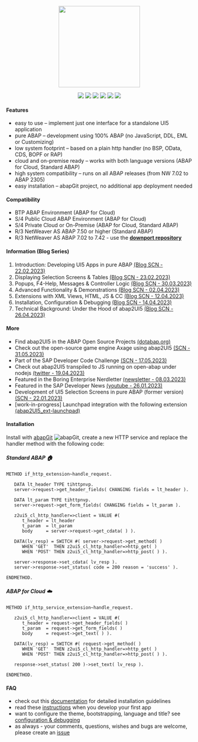 <p align="center"><a href="https://www.abap2ui5.org" target="_blank"><img src="https://github.com/abap2UI5/abap2UI5/assets/102328295/52ac0bb6-a219-4e9d-9e4f-62698dab3063" width="220"></a></p>

<p align="center">
<a href="https://github.com/abap2ui5/abap2ui5/releases/"><img src="https://img.shields.io/github/v/release/abap2ui5/abap2ui5"></a>
<a href="https://abaplint.app/stats/abap2UI5/abap2UI5"><img src="https://img.shields.io/badge/License-MIT-yellow.svg"></a>
<a href="https://github.com/abap2ui5/abap2ui5/releases/"><img src="https://img.shields.io/badge/tested_with-abaplint-red"></a>
<a href="https://github.com/abap2UI5/abap2UI5/pulls"><img src="https://img.shields.io/badge/PRs-welcome-green"></a>
<a href="https://github.com/abap2UI5/abap2UI5/graphs/contributors"><img src="https://img.shields.io/github/contributors/abap2ui5/abap2ui5"></a>
<a href="https://twitter.com/abap2UI5"><img src="https://img.shields.io/twitter/follow/abap2UI5"></a>
</p>

#### Features
* easy to use – implement just one interface for a standalone UI5 application
* pure ABAP – development using 100% ABAP (no JavaScript, DDL, EML or Customizing)
* low system footprint – based on a plain http handler (no BSP, OData, CDS, BOPF or RAP)
* cloud and on-premise ready – works with both language versions (ABAP for Cloud, Standard ABAP)
* high system compatibility – runs on all ABAP releases (from NW 7.02 to ABAP 2305)
* easy installation – abapGit project, no additional app deployment needed

#### Compatibility
* BTP ABAP Environment (ABAP for Cloud)
* S/4 Public Cloud ABAP Environment (ABAP for Cloud)
* S/4 Private Cloud or On-Premise (ABAP for Cloud, Standard ABAP)
* R/3 NetWeaver AS ABAP 7.50 or higher (Standard ABAP)
* R/3 NetWeaver AS ABAP 7.02 to 7.42 - use the [**downport repository**](https://github.com/abap2UI5/abap2UI5-downport)

#### Information (Blog Series)
1. Introduction: Developing UI5 Apps in pure ABAP [(Blog SCN - 22.02.2023)](https://blogs.sap.com/2023/02/22/abap2ui5-development-of-ui5-apps-in-pure-abap-1-3/)<br>
2. Displaying Selection Screens & Tables [(Blog SCN - 23.02.2023)](https://blogs.sap.com/2023/02/22/abap2ui5-output-of-lists-and-tables-toolbar-and-editable-2-3/)<br>
3. Popups, F4-Help, Messages & Controller Logic [(Blog SCN - 30.03.2023)](https://blogs.sap.com/2023/03/30/abap2ui5-3-4-flow-logic-pop-ups-f4-help/)<br>
4. Advanced Functionality & Demonstrations [(Blog SCN - 02.04.2023)](https://blogs.sap.com/2023/04/02/abap2ui5-4-5-additional-features-demos/)<br>
5. Extensions with XML Views, HTML, JS & CC [(Blog SCN - 12.04.2023)](https://blogs.sap.com/2023/04/12/abap2ui5-5-6-extensions-with-xml-views-html-js-custom-controls/)<br>
6. Installation, Configuration & Debugging [(Blog SCN - 14.04.2023)](https://blogs.sap.com/2023/04/14/abap2ui5-6-7-installation-configuration-debugging/)<br>
7. Technical Background: Under the Hood of abap2UI5 [(Blog SCN - 26.04.2023)](https://blogs.sap.com/2023/04/26/abap2ui5-7-7-technical-background-under-the-hood-of-abap2ui5/)<br>

#### More
* Find abap2UI5 in the ABAP Open Source Projects [(dotabap.org)](https://dotabap.org/)
* Check out the open-source game engine Axage using abap2UI5 [(SCN - 31.05.2023)](https://groups.community.sap.com/t5/application-development/sap-developer-code-challenge-open-source-abap-week-4/td-p/263470)
* Part of the SAP Developer Code Challenge [(SCN - 17.05.2023)](https://groups.community.sap.com/t5/application-development/sap-developer-code-challenge-open-source-abap-week-2/m-p/260727#M1372)
* Check out abap2UI5 transpiled to JS running on open-abap under nodejs [(twitter - 19.04.2023)](https://twitter.com/LarsHvam/status/1648575595897405446)
* Featured in the Boring Enterprise Nerdletter [(newsletter - 08.03.2023)](https://boringenterprisenerds.substack.com/p/34-abap2ui5-sap-cva-burnout-c2c-shortwave)
* Featured in the SAP Developer News [(youtube - 26.01.2023)](https://www.youtube.com/watch?v=6BDK55xYttM)
* Development of UI5 Selection Screens in pure ABAP (former version) [(SCN - 22.01.2023)](https://blogs.sap.com/2023/01/22/abap2ui5-project-development-of-ui5-selection-screens-in-pure-abap-no-app-deployment-or-javascript-needed/)
* [work-in-progress] Launchpad integration with the following extension [(abap2UI5_ext-launchpad)](https://github.com/oblomov-dev/abap2UI5_ext-launchpad_app)

#### Installation
Install with [abapGit](https://abapgit.org) ![abapGit](https://docs.abapgit.org/img/favicon.png), create a new HTTP service and replace the handler method with the following code:
##### Standard ABAP  🏠
```abap
METHOD if_http_extension~handle_request.

   DATA lt_header TYPE tihttpnvp.
   server->request->get_header_fields( CHANGING fields = lt_header ).

   DATA lt_param TYPE tihttpnvp.
   server->request->get_form_fields( CHANGING fields = lt_param ).

   z2ui5_cl_http_handler=>client = VALUE #(
      t_header = lt_header
      t_param  = lt_param
      body     = server->request->get_cdata( ) ).

   DATA(lv_resp) = SWITCH #( server->request->get_method( )
      WHEN 'GET'  THEN z2ui5_cl_http_handler=>http_get( )
      WHEN 'POST' THEN z2ui5_cl_http_handler=>http_post( ) ).

   server->response->set_cdata( lv_resp ).
   server->response->set_status( code = 200 reason = 'success' ).

ENDMETHOD.
```
##### ABAP for Cloud  :cloud:
```abap
METHOD if_http_service_extension~handle_request.

   z2ui5_cl_http_handler=>client = VALUE #(
      t_header = request->get_header_fields( )
      t_param  = request->get_form_fields( )
      body     = request->get_text( ) ).

   DATA(lv_resp) = SWITCH #( request->get_method( )
      WHEN 'GET'  THEN z2ui5_cl_http_handler=>http_get( )
      WHEN 'POST' THEN z2ui5_cl_http_handler=>http_post( ) ).

   response->set_status( 200 )->set_text( lv_resp ).

ENDMETHOD.
```
#### FAQ
* check out this [documentation](https://blogs.sap.com/2023/04/14/abap2ui5-6-7-installation-configuration-debugging/) for detailed installation guidelines<br>
* read these [instructions](https://blogs.sap.com/2023/02/22/abap2ui5-development-of-ui5-apps-in-pure-abap-1-3/) when you develop your first app<br>
* want to configure the theme, bootstrapping, language and title? see [configuration & debugging](https://blogs.sap.com/2023/04/14/abap2ui5-6-7-installation-configuration-debugging/)
* as always - your comments, questions, wishes and bugs are welcome, please create an [issue](https://github.com/abap2UI5/abap2UI5/issues)

